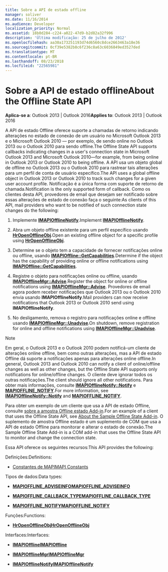 ```yaml
---
title: Sobre a API de estado offline
manager: soliver
ms.date: 11/16/2014
ms.audience: Developer
localization_priority: Normal
ms.assetid: 18b0d284-c224-a022-47d9-b2d82a32f996
description: 'Última modificação: 25 de julho de 2012'
ms.openlocfilehash: aa30a173251193d74d6560c8dce2663463a18e36
ms.sourcegitcommit: 0cf39e5382b8c6f236c8a63c6036849ed3527ded
ms.translationtype: MT
ms.contentlocale: pt-BR
ms.lasthandoff: 08/23/2018
ms.locfileid: "22565981"
---
```

# <a name="about-the-offline-state-api"></a><span data-ttu-id="39507-103">Sobre a API de estado offline</span><span class="sxs-lookup"><span data-stu-id="39507-103">About the Offline State API</span></span>

  
  
<span data-ttu-id="39507-104">**Aplica-se a**: Outlook 2013 | Outlook 2016</span><span class="sxs-lookup"><span data-stu-id="39507-104">**Applies to**: Outlook 2013 | Outlook 2016</span></span> 
  
<span data-ttu-id="39507-105">A API de estado Offline oferece suporte a chamadas de retorno indicando alterações no estado de conexão de um usuário no Microsoft Outlook 2013 e o Microsoft Outlook 2010 — por exemplo, de sendo online no Outlook 2013 ou o Outlook 2010 para sendo offline.</span><span class="sxs-lookup"><span data-stu-id="39507-105">The Offline State API supports callbacks indicating changes in a user's connection state in Microsoft Outlook 2013 and Microsoft Outlook 2010—for example, from being online in Outlook 2013 or Outlook 2010 to being offline.</span></span> <span data-ttu-id="39507-106">A API usa um objeto global de offline no Outlook 2013 ou o Outlook 2010 para rastrear tais alterações para um perfil de conta de usuário específico.</span><span class="sxs-lookup"><span data-stu-id="39507-106">The API uses a global offline object in Outlook 2013 or Outlook 2010 to track such changes for a given user account profile.</span></span> <span data-ttu-id="39507-107">Notificação é a única forma com suporte de retorno de chamada.</span><span class="sxs-lookup"><span data-stu-id="39507-107">Notification is the only supported form of callback.</span></span> <span data-ttu-id="39507-108">Como os clientes desta API, provedores de email que desejam ser notificado sobre essas alterações de estado de conexão faça o seguinte:</span><span class="sxs-lookup"><span data-stu-id="39507-108">As clients of this API, mail providers who want to be notified of such connection state changes do the following:</span></span>
  
1. <span data-ttu-id="39507-109">Implemente **[IMAPIOfflineNotify](imapiofflinenotifyiunknown.md)**.</span><span class="sxs-lookup"><span data-stu-id="39507-109">Implement **[IMAPIOfflineNotify](imapiofflinenotifyiunknown.md)**.</span></span> 
    
2. <span data-ttu-id="39507-110">Abra um objeto offline existente para um perfil específico usando **[HrOpenOfflineObj](hropenofflineobj.md)**.</span><span class="sxs-lookup"><span data-stu-id="39507-110">Open an existing offline object for a specific profile using **[HrOpenOfflineObj](hropenofflineobj.md)**.</span></span> 
    
3. <span data-ttu-id="39507-111">Determine se o objeto tem a capacidade de fornecer notificações online ou offline, usando **[IMAPIOffline::GetCapabilities](imapioffline-getcapabilities.md)**.</span><span class="sxs-lookup"><span data-stu-id="39507-111">Determine if the object has the capability of providing online or offline notifications using **[IMAPIOffline::GetCapabilities](imapioffline-getcapabilities.md)**.</span></span> 
    
4. <span data-ttu-id="39507-112">Registre o objeto para notificações online ou offline, usando **[IMAPIOfflineMgr::Advise](imapiofflinemgr-advise.md)**.</span><span class="sxs-lookup"><span data-stu-id="39507-112">Register the object for online or offline notifications using **[IMAPIOfflineMgr::Advise](imapiofflinemgr-advise.md)**.</span></span> <span data-ttu-id="39507-113">Provedores de email agora podem receber notificações que Outlook 2013 ou o Outlook 2010 envia usando **IMAPIOfflineNotify**.</span><span class="sxs-lookup"><span data-stu-id="39507-113">Mail providers can now receive notifications that Outlook 2013 or Outlook 2010 send using **IMAPIOfflineNotify**.</span></span> 
    
5. <span data-ttu-id="39507-114">No desligamento, remova o registro para notificações online e offline usando **[IMAPIOfflineMgr::Unadvise](imapiofflinemgr-unadvise.md)**.</span><span class="sxs-lookup"><span data-stu-id="39507-114">On shutdown, remove registration for online and offline notifications using **[IMAPIOfflineMgr::Unadvise](imapiofflinemgr-unadvise.md)**.</span></span> 
    
> [!NOTE]
> <span data-ttu-id="39507-115">Em geral, o Outlook 2013 e o Outlook 2010 podem notificá-um cliente de alterações online offline, bem como outras alterações, mas a API de estado Offline dá suporte a notificações apenas para alterações online offline.</span><span class="sxs-lookup"><span data-stu-id="39507-115">In general, Outlook 2013 and Outlook 2010 can notify a client of online/offline changes as well as other changes, but the Offline State API supports only notifications for online/offline changes.</span></span> <span data-ttu-id="39507-116">O cliente deve ignorar todos os outras notificações.</span><span class="sxs-lookup"><span data-stu-id="39507-116">The client should ignore all other notifications.</span></span> <span data-ttu-id="39507-117">Para obter mais informações, consulte **[IMAPIOfflineNotify::Notify](imapiofflinenotify-notify.md)** e **[MAPIOFFLINE_NOTIFY](mapioffline_notify.md)**.</span><span class="sxs-lookup"><span data-stu-id="39507-117">For more information, see **[IMAPIOfflineNotify::Notify](imapiofflinenotify-notify.md)** and **[MAPIOFFLINE_NOTIFY](mapioffline_notify.md)**.</span></span> 
  
 <span data-ttu-id="39507-118">Para obter um exemplo de um cliente que usa a API de estado Offline, consulte [sobre a amostra Offline estado Add-in](about-the-sample-offline-state-add-in.md).</span><span class="sxs-lookup"><span data-stu-id="39507-118">For an example of a client that uses the Offline State API, see [About the Sample Offline State Add-in](about-the-sample-offline-state-add-in.md).</span></span> <span data-ttu-id="39507-119">O suplemento de amostra Offline estado é um suplemento de COM que usa a API de estado Offline para monitorar e alterar o estado de conexão.</span><span class="sxs-lookup"><span data-stu-id="39507-119">The Sample Offline State Add-in is a COM add-in that uses the Offline State API to monitor and change the connection state.</span></span>
  
<span data-ttu-id="39507-120">Essa API oferece os seguintes recursos:</span><span class="sxs-lookup"><span data-stu-id="39507-120">This API provides the following:</span></span>
  
<span data-ttu-id="39507-121">Definições:</span><span class="sxs-lookup"><span data-stu-id="39507-121">Definitions:</span></span>
  
- [<span data-ttu-id="39507-122">Constantes de MAPI</span><span class="sxs-lookup"><span data-stu-id="39507-122">MAPI Constants</span></span>](mapi-constants.md)
    
<span data-ttu-id="39507-123">Tipos de dados:</span><span class="sxs-lookup"><span data-stu-id="39507-123">Data types:</span></span>
  
- <span data-ttu-id="39507-124">**[MAPIOFFLINE_ADVISEINFO](mapioffline_adviseinfo.md)**</span><span class="sxs-lookup"><span data-stu-id="39507-124">**[MAPIOFFLINE_ADVISEINFO](mapioffline_adviseinfo.md)**</span></span>
    
- <span data-ttu-id="39507-125">**[MAPIOFFLINE_CALLBACK_TYPE](mapioffline_callback_type.md)**</span><span class="sxs-lookup"><span data-stu-id="39507-125">**[MAPIOFFLINE_CALLBACK_TYPE](mapioffline_callback_type.md)**</span></span>
    
- <span data-ttu-id="39507-126">**[MAPIOFFLINE_NOTIFY](mapioffline_notify.md)**</span><span class="sxs-lookup"><span data-stu-id="39507-126">**[MAPIOFFLINE_NOTIFY](mapioffline_notify.md)**</span></span>
    
<span data-ttu-id="39507-127">Funções:</span><span class="sxs-lookup"><span data-stu-id="39507-127">Functions:</span></span>
  
- <span data-ttu-id="39507-128">**[HrOpenOfflineObj](hropenofflineobj.md)**</span><span class="sxs-lookup"><span data-stu-id="39507-128">**[HrOpenOfflineObj](hropenofflineobj.md)**</span></span>
    
<span data-ttu-id="39507-129">Interfaces:</span><span class="sxs-lookup"><span data-stu-id="39507-129">Interfaces:</span></span>
  
- <span data-ttu-id="39507-130">**[IMAPIOffline](imapiofflineiunknown.md)**</span><span class="sxs-lookup"><span data-stu-id="39507-130">**[IMAPIOffline](imapiofflineiunknown.md)**</span></span>
    
- <span data-ttu-id="39507-131">**[IMAPIOfflineMgr](imapiofflinemgrimapioffline.md)**</span><span class="sxs-lookup"><span data-stu-id="39507-131">**[IMAPIOfflineMgr](imapiofflinemgrimapioffline.md)**</span></span>
    
- <span data-ttu-id="39507-132">**[IMAPIOfflineNotify](imapiofflinenotifyiunknown.md)**</span><span class="sxs-lookup"><span data-stu-id="39507-132">**[IMAPIOfflineNotify](imapiofflinenotifyiunknown.md)**</span></span>
    


